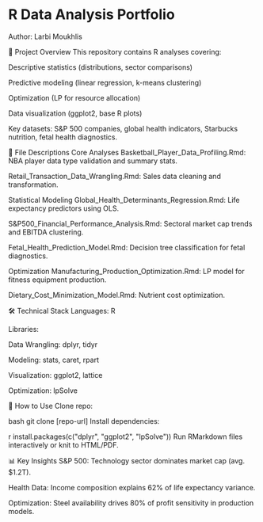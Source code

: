 # R Data Analysis Portfolio
Author: Larbi Moukhlis

📌 Project Overview
This repository contains R analyses covering:

Descriptive statistics (distributions, sector comparisons)

Predictive modeling (linear regression, k-means clustering)

Optimization (LP for resource allocation)

Data visualization (ggplot2, base R plots)

Key datasets: S&P 500 companies, global health indicators, Starbucks nutrition, fetal health diagnostics.

📂 File Descriptions
Core Analyses
Basketball_Player_Data_Profiling.Rmd: NBA player data type validation and summary stats.

Retail_Transaction_Data_Wrangling.Rmd: Sales data cleaning and transformation.

Statistical Modeling
Global_Health_Determinants_Regression.Rmd: Life expectancy predictors using OLS.

S&P500_Financial_Performance_Analysis.Rmd: Sectoral market cap trends and EBITDA clustering.

Fetal_Health_Prediction_Model.Rmd: Decision tree classification for fetal diagnostics.

Optimization
Manufacturing_Production_Optimization.Rmd: LP model for fitness equipment production.

Dietary_Cost_Minimization_Model.Rmd: Nutrient cost optimization.

🛠️ Technical Stack
Languages: R

Libraries:

Data Wrangling: dplyr, tidyr

Modeling: stats, caret, rpart

Visualization: ggplot2, lattice

Optimization: lpSolve

🚀 How to Use
Clone repo:

bash
git clone [repo-url]
Install dependencies:

r
install.packages(c("dplyr", "ggplot2", "lpSolve"))
Run RMarkdown files interactively or knit to HTML/PDF.

📊 Key Insights
S&P 500: Technology sector dominates market cap (avg. $1.2T).

Health Data: Income composition explains 62% of life expectancy variance.

Optimization: Steel availability drives 80% of profit sensitivity in production models.
